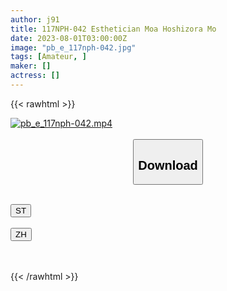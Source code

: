```yaml
---
author: j91
title: 117NPH-042 Esthetician Moa Hoshizora Mo
date: 2023-08-01T03:00:00Z
image: "pb_e_117nph-042.jpg"
tags: [Amateur, ]
maker: []
actress: []
---
```



{{< rawhtml >}}

<div class="video" data-videoid="ga7glY2eRXSqRQJ">
    <a href="javascript:;">
        <img src="https://my.j91.asia/posts/pb_e_117nph-042/pb_e_117nph-042.jpg" width="WIDTH" height="HEIGHT" alt="pb_e_117nph-042.mp4" loading="lazy">
    </a>
</div>

<script type="text/javascript" src="https://j91.asia/asset/on-demand-st.js"></script>

<br>
  <link rel="stylesheet" href="https://j91.asia/asset/bs5.css">
  
  <center>
  <button class="btn btn-primary" type="button" data-bs-toggle="collapse" data-bs-target=".multi-collapse" aria-expanded="false" aria-controls="multiCollapseExample1 multiCollapseExample2"><h2>Download</h2></button></center>
</p>
<div class="row">
  <div class="col">
    <div class="collapse multi-collapse" id="multiCollapseExample1">
      <div class="card card-body">
	      	      <br>
<div class="buttons">  
<a href="https://streamtape.to/v/ga7glY2eRXSqRQJ"><button class="btn-hover color-3"><i class="fa fa-download"></i> ST</button></a></div>
    </div>
  </div>
</div>
  <div class="col">
    <div class="collapse multi-collapse" id="multiCollapseExample2">
      <div class="card card-body">
	      <br>
<div class="buttons">
    <a href="https://lylxan.com/r2l17arck74a.html"><button class="btn-hover color-9"><i class="fa fa-download"></i> ZH</button></a></div>
<br><br>
      </div>
    </div>
  </div>
</div>

{{< /rawhtml >}}